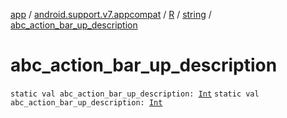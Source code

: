 [app](../../../index.md) / [android.support.v7.appcompat](../../index.md) / [R](../index.md) / [string](index.md) / [abc_action_bar_up_description](.)

# abc_action_bar_up_description

`static val abc_action_bar_up_description: `[`Int`](https://kotlinlang.org/api/latest/jvm/stdlib/kotlin/-int/index.html)
`static val abc_action_bar_up_description: `[`Int`](https://kotlinlang.org/api/latest/jvm/stdlib/kotlin/-int/index.html)